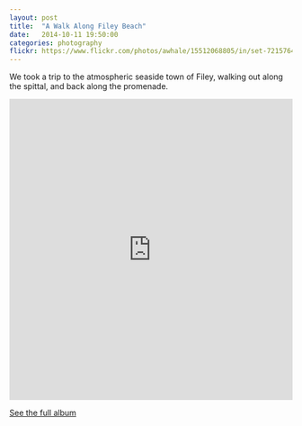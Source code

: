 ```yaml
---
layout: post
title:  "A Walk Along Filey Beach"
date:   2014-10-11 19:50:00
categories: photography
flickr: https://www.flickr.com/photos/awhale/15512068805/in/set-72157648663071011/player/
---
```


We took a trip to the atmospheric seaside town of Filey, walking out along the spittal, and back along the promenade.

<iframe src="https://www.flickr.com/photos/awhale/15512068805/in/set-72157648663071011/player/" width="100%" height="535" frameborder="0" allowfullscreen webkitallowfullscreen mozallowfullscreen oallowfullscreen msallowfullscreen></iframe>

[See the full album](https://www.flickr.com/photos/awhale/sets/72157648663071011/)
